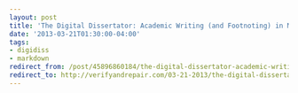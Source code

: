 ```yaml
---
layout: post
title: 'The Digital Dissertator: Academic Writing (and Footnoting) in Markdown'
date: '2013-03-21T01:30:00-04:00'
tags:
- digidiss
- markdown
redirect_from: /post/45896860184/the-digital-dissertator-academic-writing-and/
redirect_to: http://verifyandrepair.com/03-21-2013/the-digital-dissertator-academic-writing-in-markdown
---
```

